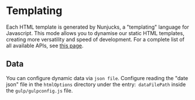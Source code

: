 # Templating

Each HTML template is generated by Nunjucks, a "templating" language for Javascript. This mode allows you to dynamise our static HTML templates, creating more versatility and speed of development.
For a complete list of all available APIs, see [this page](https://mozilla.github.io/nunjucks/templating.html).


## Data

You can configure dynamic data via `json file`.
Configure reading the "date json" file in the `htmlOptions` directory under the entry:` dataFilePath` inside the `gulp/gulpconfig.js` file.
